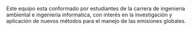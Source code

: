 Este equipo esta conformado por estudiantes de la carrera de ingenieria ambiental e ingenieria informatica, con interés en la investigación y aplicación de nuevos métodos para el manejo de las emisiones globales.

